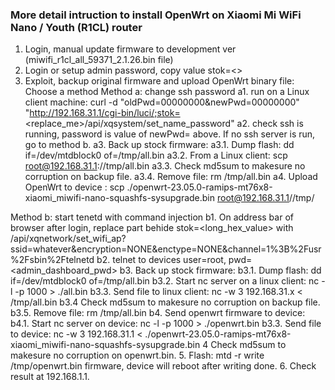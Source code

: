 ### More detail intruction to install OpenWrt on Xiaomi Mi WiFi Nano / Youth (R1CL) router
1. Login, manual update firmware to development ver (miwifi_r1cl_all_59371_2.1.26.bin file)
2. Login or setup admin password, copy value stok=<>
3. Exploit, backup original firmware and upload OpenWrt binary file: Choose a method
  Method a: change ssh password
        a1. run on a Linux client machine: curl -d "oldPwd=00000000&newPwd=00000000" "http://192.168.31.1/cgi-bin/luci/;stok=<replace_me>/api/xqsystem/set_name_password"
        a2. check ssh is running, password is value of newPwd= above. If no ssh server is run, go to method b.
        a3. Back up stock firmware:
                a3.1. Dump flash: dd if=/dev/mtdblock0 of=/tmp/all.bin
                a3.2. From a Linux client: scp root@192.168.31.1://tmp/all.bin
                a3.3. Check md5sum to makesure no corruption on backup file.
                a3.4. Remove file: rm /tmp/all.bin
        a4. Upload OpenWrt to device : scp ./openwrt-23.05.0-ramips-mt76x8-xiaomi_miwifi-nano-squashfs-sysupgrade.bin root@192.168.31.1//tmp/

  Method b: start tenetd with command injection
        b1. On address bar of browser after login, replace part behide stok=<long_hex_value> with /api/xqnetwork/set_wifi_ap?ssid=whatever&encryption=NONE&enctype=NONE&channel=1%3B%2Fusr%2Fsbin%2Ftelnetd
        b2. telnet to devices user=root, pwd=<admin_dashboard_pwd>
        b3. Back up stock firmware:
                b3.1. Dump flash: dd if=/dev/mtdblock0 of=/tmp/all.bin
                b3.2. Start nc server on a linux client: nc -l  -p 1000 > ./all.bin
                b3.3. Send file to linux client: nc -w 3 192.168.31.x < /tmp/all.bin
                b3.4 Check md5sum to makesure no corruption on backup file.
                b3.5. Remove file: rm /tmp/all.bin
        b4. Send openwrt firmware to device:
                b4.1. Start nc server on device: nc -l  -p 1000 > ./openwrt.bin
                b3.3. Send file to device: nc -w 3 192.168.31.1 < ./openwrt-23.05.0-ramips-mt76x8-xiaomi_miwifi-nano-squashfs-sysupgrade.bin
4 Check md5sum to makesure no corruption on openwrt.bin.
5. Flash: mtd -r write /tmp/openwrt.bin firmware, device will reboot after writing done.
6. Check result at 192.168.1.1.
